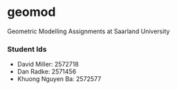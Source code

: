 # geomod
Geometric Modelling Assignments at Saarland University

### Student Ids
* David Miller: 2572718
* Dan Radke: 2571456
* Khuong Nguyen Ba: 2572577


